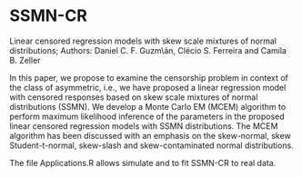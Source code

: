 # SSMN-CR
Linear censored regression models with skew scale mixtures of normal distributions; 
Authors: Daniel C. F. Guzm\án, Clécio S. Ferreira and Camila B. Zeller

In this paper, we propose to examine the censorship problem in context of the class of asymmetric, i.e., we have proposed a linear 
regression model with censored responses based on skew scale mixtures of normal distributions (SSMN). We develop a Monte Carlo EM 
(MCEM) algorithm to perform maximum likelihood inference of the parameters in the proposed linear censored regression models with 
SSMN distributions. The MCEM algorithm has been discussed with an emphasis on the skew-normal, skew Student-t-normal, skew-slash 
and skew-contaminated normal distributions. 

The file Applications.R allows simulate and to fit SSMN-CR to real data.
